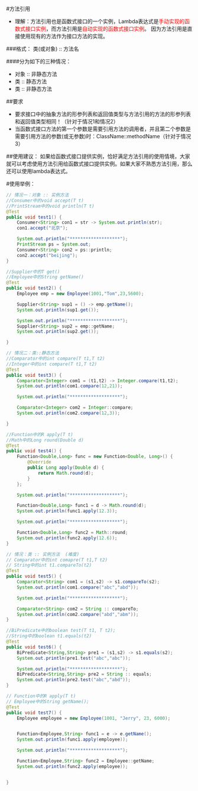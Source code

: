 #方法引用
* 理解：方法引用也是函数式接口的一个实例，Lambda表达式是<font color="red">手动实现的函数式接口实例</font>，而方法引用是<font color="red">自动实现的函数式接口实例</font>。
  因为方法引用是直接使用现有的方法作为接口方法的实现。
  

###格式：
类(或对象) :: 方法名

####分为如下的三种情况：
* 对象 :: 非静态方法
* 类 :: 静态方法
* 类 :: 非静态方法

##要求
* 要求接口中的抽象方法的形参列表和返回值类型与方法引用的方法的形参列表和返回值类型相同！（针对于情况1和情况2）
* 当函数式接口方法的第一个参数是需要引用方法的调用者，并且第二个参数是需要引用方法的参数(或无参数)时：ClassName::methodName（针对于情况3）

##使用建议：
如果给函数式接口提供实例，恰好满足方法引用的使用情境，大家就可以考虑使用方法引用给函数式接口提供实例。如果大家不熟悉方法引用，那么还可以使用lambda表达式。

#使用举例：
```java
// 情况一：对象 :: 实例方法
//Consumer中的void accept(T t)
//PrintStream中的void println(T t)
@Test
public void test1() {
	Consumer<String> con1 = str -> System.out.println(str);
	con1.accept("北京");

	System.out.println("*******************");
	PrintStream ps = System.out;
	Consumer<String> con2 = ps::println;
	con2.accept("beijing");
}

//Supplier中的T get()
//Employee中的String getName()
@Test
public void test2() {
	Employee emp = new Employee(1001,"Tom",23,5600);

	Supplier<String> sup1 = () -> emp.getName();
	System.out.println(sup1.get());

	System.out.println("*******************");
	Supplier<String> sup2 = emp::getName;
	System.out.println(sup2.get());

}

// 情况二：类::静态方法
//Comparator中的int compare(T t1,T t2)
//Integer中的int compare(T t1,T t2)
@Test
public void test3() {
	Comparator<Integer> com1 = (t1,t2) -> Integer.compare(t1,t2);
	System.out.println(com1.compare(12,21));

	System.out.println("*******************");

	Comparator<Integer> com2 = Integer::compare;
	System.out.println(com2.compare(12,3));

}

//Function中的R apply(T t)
//Math中的Long round(Double d)
@Test
public void test4() {
	Function<Double,Long> func = new Function<Double, Long>() {
		@Override
		public Long apply(Double d) {
			return Math.round(d);
		}
	};

	System.out.println("*******************");

	Function<Double,Long> func1 = d -> Math.round(d);
	System.out.println(func1.apply(12.3));

	System.out.println("*******************");

	Function<Double,Long> func2 = Math::round;
	System.out.println(func2.apply(12.6));
}

// 情况：类 :: 实例方法  (难度)
// Comparator中的int comapre(T t1,T t2)
// String中的int t1.compareTo(t2)
@Test
public void test5() {
	Comparator<String> com1 = (s1,s2) -> s1.compareTo(s2);
	System.out.println(com1.compare("abc","abd"));

	System.out.println("*******************");

	Comparator<String> com2 = String :: compareTo;
	System.out.println(com2.compare("abd","abm"));
}

//BiPredicate中的boolean test(T t1, T t2);
//String中的boolean t1.equals(t2)
@Test
public void test6() {
	BiPredicate<String,String> pre1 = (s1,s2) -> s1.equals(s2);
	System.out.println(pre1.test("abc","abc"));

	System.out.println("*******************");
	BiPredicate<String,String> pre2 = String :: equals;
	System.out.println(pre2.test("abc","abd"));
}

// Function中的R apply(T t)
// Employee中的String getName();
@Test
public void test7() {
	Employee employee = new Employee(1001, "Jerry", 23, 6000);


	Function<Employee,String> func1 = e -> e.getName();
	System.out.println(func1.apply(employee));

	System.out.println("*******************");

	Function<Employee,String> func2 = Employee::getName;
	System.out.println(func2.apply(employee));


}
```















